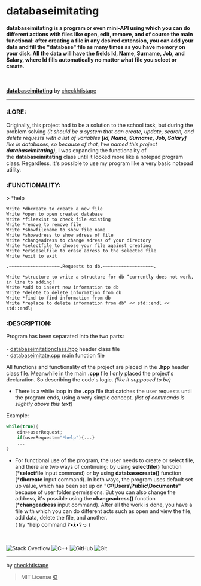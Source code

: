 # databaseimitating
<h4>databaseimitating is a program or even mini-API using which you can do different actions with files like open, edit, remove, and of course the main functional: after creating a file in any desired extension, you can add your data and fill the "database" file as many times as you have memory on your disk. All the data will have the fields Id, Name, Surname, Job, and Salary, where Id fills automatically no matter what file you select or create. </h4>

<br>

[**databaseimitating**](https://github.com/checkthistape/databaseimitating) by [checkhtistape](https://github.com/checkthistape)
_______________________________
<h3>:LORE:</h3>

Originally, this project had to be a solution to the school task,
but during the problem solving _*(it should be a system that can
create, update, search, and delete requests with a list of variables
**[id, Name, Surname, Job, Salary]** like in databases, so because of that,
I've named this project **databaseimitating**)*_, I was expanding the functionality
of the **databaseimitating** class until it looked more like a notepad program class.
Regardless, it's possible to use my program like a very basic notepad utility.

<h3>:FUNCTIONALITY:</h3>

\> *help

	Write *dbcreate to create a new file
	Write *open to open created database
	Write *fileexist to check file existing
	Write *remove to remove file
	Write *showfilename to show file name
	Write *showadress to show adress of file
	Write *changeadress to change adress of your directory
	Write *selectfile to choose your file against creating
	Write *eraseselfile to erase adress to the selected file
	Write *exit to exit
	
	.~~~~~~~~~~~~~~~~~~~.Requests to db.~~~~~~~~~~~~~~~~~~~.
	
	Write *structure to write a structure for db ^currently does not work, in line to adding!
	Write *add to insert new information to db
	Write *delete to delete information from db
	Write *find to find information from db
	Write *replace to delete information from db" << std::endl << std::endl;

<h3>:DESCRIPTION:</h3>

Program has been separated into the two parts:<br>
<br> - [databaseimitationclass.hpp](https://github.com/checkthistape/databaseimitating/blob/main/headers/databaseimitationclass.hpp) header class file
<br> - [databaseimitate.cpp](https://github.com/checkthistape/databaseimitating/blob/main/databaseimitate.cpp) main function file

All functions and functionality of the project are placed
in the **.hpp** header class file. Meanwhile in the main **.cpp** file
I only placed the project's declaration. So describing the code's
logic. *(like it supposed to be)*

- There is a while loop in the **.cpp** file that catches the
user requests until the program ends, using a very simple concept. 
*(list of commands is slightly above this text)*

Example:
```c++
while(true){
	cin>>userRequest;
	if(userRequest=="*help"){...}
	...
} 
```

- For functional use of the program, the user needs to create or select
file, and there are two ways of continuing: by using **selectfile()**
function (***selectfile** input command) or by using **databasecreate()**
function (***dbcreate** input command). In both ways, the program uses
default set up value, which has been set up on **"C:\Users\Public\Documents\"**
because of user folder permissions. But you can also change the address,
it's possible using the **changeadress()** function (***changeadress** input command).
After all the work is done, you have a file with which you can do different acts
such as open and view the file, add data, delete the file, and another.<br>
( try *help command ʕ•́ᴥ•̀ʔっ )
<br>

![Stack Overflow](https://img.shields.io/badge/-Stackoverflow-FE7A16?style=for-the-badge&logo=stack-overflow&logoColor=white)
![C++](https://img.shields.io/badge/c++-%2300599C.svg?style=for-the-badge&logo=c%2B%2B&logoColor=white)
![GitHub](https://img.shields.io/badge/github-%23121011.svg?style=for-the-badge&logo=github&logoColor=white)
![Git](https://img.shields.io/badge/git-%23F05033.svg?style=for-the-badge&logo=git&logoColor=white)
_______________________________

by [checkhtistape](https://github.com/checkthistape)
>MIT License [©](https://github.com/checkthistape/databaseimitating/blob/main/LICENSE) 
